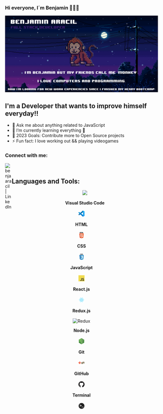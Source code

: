 ### Hi everyone, I´m Benjamin 👋👨‍💻

<img alt="Banner" src="https://raw.githubusercontent.com/benjaaracil/benjaaracil/main/img/banner.jpg" />

## I'm a Developer that wants to improve himself everyday!!

- 💬 Ask me about anything related to JavaScript
- 🌱 I’m currently learning everything 🤣
- 🥅 2023 Goals: Contribute more to Open Source projects
- ⚡ Fun fact: I love working out && playing videogames

### Connect with me:

[<img align="left" alt="benjaaracil | LinkedIn" width="22px" src="https://cdn.jsdelivr.net/npm/simple-icons@v3/icons/linkedin.svg" />][linkedin]

<br>

<h2>Languages and Tools:</h2>

<p align="center"><img src="https://github-readme-stats.vercel.app/api/top-langs/?username=benjaaracil&layout=compact" /></p>

<p align="center">
    <b size="6">Visual Studio Code</b>
    <br>
    <br>
    <img alt="Visual Studio Code" width="20px" src="https://raw.githubusercontent.com/github/explore/80688e429a7d4ef2fca1e82350fe8e3517d3494d/topics/visual-studio-code/visual-studio-code.png" />
</p>

<p align="center">
    <b size="6">HTML</b>
    <br>
    <br>
    <img alt="HTML5" width="20px" src="https://raw.githubusercontent.com/github/explore/80688e429a7d4ef2fca1e82350fe8e3517d3494d/topics/html/html.png" />
</p>

<p align="center">
    <b size="6">CSS</b>
    <br>
    <br>
    <img alt="CSS3" width="20px" src="https://raw.githubusercontent.com/github/explore/80688e429a7d4ef2fca1e82350fe8e3517d3494d/topics/css/css.png" />
</p>

<p align="center">
    <b size="6">JavaScript</b>
    <br>
    <br>
    <img alt="JavaScript" width="20px" src="https://raw.githubusercontent.com/github/explore/80688e429a7d4ef2fca1e82350fe8e3517d3494d/topics/javascript/javascript.png" />
</p>

<p align="center">
    <b size="6">React.js</b>
    <br>
    <br>
    <img alt="React" width="20px" src="https://raw.githubusercontent.com/github/explore/80688e429a7d4ef2fca1e82350fe8e3517d3494d/topics/react/react.png" />
</p>

<p align="center">
    <b size="6">Redux.js</b>
    <br>
    <br>
    <img alt="Redux" width="20px" src="https://pics.freeicons.io/uploads/icons/png/9818154791551942292-512.png" />
</p>

<p align="center">
    <b size="6">Node.js</b>
    <br>
    <br>
    <img alt="Node.js" width="20px" src="https://raw.githubusercontent.com/github/explore/80688e429a7d4ef2fca1e82350fe8e3517d3494d/topics/nodejs/nodejs.png" />
</p>

<p align="center">
    <b size="6">Git</b>
    <br>
    <br>
    <img alt="Git" width="20px" src="https://raw.githubusercontent.com/github/explore/80688e429a7d4ef2fca1e82350fe8e3517d3494d/topics/git/git.png" />
</p>

<p align="center">
    <b size="6">GitHub</b>
    <br>
    <br>
    <img alt="GitHub" width="20px" src="https://raw.githubusercontent.com/github/explore/78df643247d429f6cc873026c0622819ad797942/topics/github/github.png" />
</p>

<p align="center">
    <b size="6">Terminal</b>
    <br>
    <br>
    <img alt="Terminal" width="20px" src="https://raw.githubusercontent.com/github/explore/80688e429a7d4ef2fca1e82350fe8e3517d3494d/topics/terminal/terminal.png" />
</p>

<br>




[linkedin]: https://linkedin.com/in/benjaminaracil
